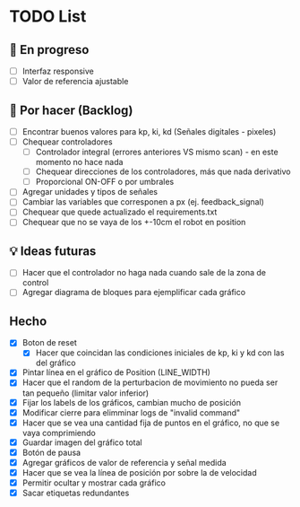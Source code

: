 # TODO List

## 🔧 En progreso

- [ ] Interfaz responsive
- [ ] Valor de referencia ajustable

## 📌 Por hacer (Backlog)

- [ ] Encontrar buenos valores para kp, ki, kd (Señales digitales - pixeles)
- [ ] Chequear controladores 
  - [ ] Controlador integral (errores anteriores VS mismo scan) - en este momento no hace nada
  - [ ] Chequear direcciones de los controladores, más que nada derivativo
  - [ ] Proporcional ON-OFF o por umbrales
- [ ] Agregar unidades y tipos de señales
- [ ] Cambiar las variables que corresponen a px (ej. feedback_signal)
- [ ] Chequear que quede actualizado el requirements.txt
- [ ] Chequear que no se vaya de los +-10cm el robot en position

## 💡 Ideas futuras

- [ ] Hacer que el controlador no haga nada cuando sale de la zona de control
- [ ] Agregar diagrama de bloques para ejemplificar cada gráfico

## Hecho

- [X] Boton de reset
  - [X] Hacer que coincidan las condiciones iniciales de kp, ki y kd con las del gráfico
- [X] Pintar línea en el gráfico de Position (LINE_WIDTH)
- [X] Hacer que el random de la perturbacion de movimiento no pueda ser tan pequeño (limitar valor inferior)
- [X] Fijar los labels de los gráficos, cambian mucho de posición
- [X] Modificar cierre para elimminar logs de "invalid command"
- [X] Hacer que se vea una cantidad fija de puntos en el gráfico, no que se vaya comprimiendo
- [X] Guardar imagen del gráfico total
- [X] Botón de pausa
- [X] Agregar gráficos de valor de referencia y señal medida
- [X] Hacer que se vea la línea de posición por sobre la de velocidad
- [X] Permitir ocultar y mostrar cada gráfico
- [X] Sacar etiquetas redundantes